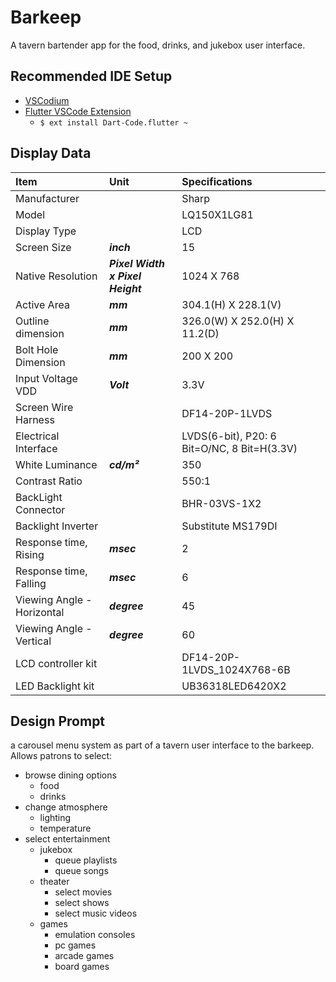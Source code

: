 # Barkeep

A tavern bartender app for the food, drinks, and jukebox user interface.

## Recommended IDE Setup

- [VSCodium](https://vscodium.com/)
- [Flutter VSCode Extension](https://marketplace.visualstudio.com/items?itemName=Dart-Code.flutter)
    - `$ ext install Dart-Code.flutter ~`

## Display Data

| Item                       | Unit                             | Specifications                              |
| :------------------------- | :------------------------------- | :------------------------------------------ |
| Manufacturer               |                                  | Sharp                                       |
| Model                      |                                  | LQ150X1LG81                                 |
| Display Type               |                                  | LCD                                         |
| Screen Size                | ***inch***                       | 15                                          |
| Native Resolution          | ***Pixel Width x Pixel Height*** | 1024 X 768                                  |
| Active Area                | ***mm***                         | 304.1(H) X 228.1(V)                         |
| Outline dimension          | ***mm***                         | 326.0(W) X 252.0(H) X 11.2(D)               |
| Bolt Hole Dimension        | ***mm***                         | 200 X 200                                   |
| Input Voltage VDD          | ***Volt***                       | 3.3V                                        |
| Screen Wire Harness        |                                  | DF14-20P-1LVDS                              |
| Electrical Interface       |                                  | LVDS(6-bit), P20: 6 Bit=O/NC, 8 Bit=H(3.3V) |
| White Luminance            | ***cd/m²***                      | 350                                         |
| Contrast Ratio             |                                  | 550:1                                       |
| BackLight Connector        |                                  | BHR-03VS-1X2                                |
| Backlight Inverter         |                                  | Substitute MS179DI                          |
| Response time, Rising      | ***msec***                       | 2                                           |
| Response time, Falling     | ***msec***                       | 6                                           |
| Viewing Angle - Horizontal | ***degree***                     | 45                                          |
| Viewing Angle - Vertical   | ***degree***                     | 60                                          |
| LCD controller kit         |                                  | DF14-20P-1LVDS_1024X768-6B                  |
| LED Backlight kit          |                                  | UB36318LED6420X2                            |

## Design Prompt

a carousel menu system as part of a tavern user interface to the barkeep. Allows patrons to select:

- browse dining options
    - food
    - drinks
- change atmosphere
    - lighting
    - temperature
- select entertainment
    - jukebox
        - queue playlists
        - queue songs
    - theater
        - select movies
        - select shows
        - select music videos
    - games
        - emulation consoles
        - pc games
        - arcade games
        - board games
